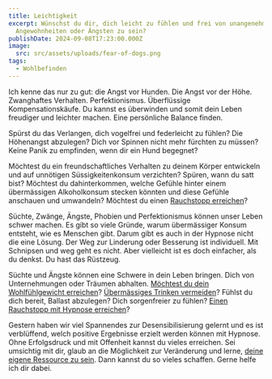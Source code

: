 ```yaml
---
title: Leichtigkeit
excerpt: Wünschst du dir, dich leicht zu fühlen und frei von unangenehmen
  Angewohnheiten oder Ängsten zu sein?
publishDate: 2024-09-08T17:23:00.000Z
image:
  src: src/assets/uploads/fear-of-dogs.png
tags:
  - Wohlbefinden
---
```


Ich kenne das nur zu gut: die Angst vor Hunden. Die Angst vor der Höhe. Zwanghaftes Verhalten. Perfektionismus. Überflüssige Kompensationskäufe. Du kannst es überwinden und somit dein Leben freudiger und leichter machen. Eine persönliche Balance finden.

Spürst du das Verlangen, dich vogelfrei und federleicht zu fühlen? Die Höhenangst abzulegen? Dich vor Spinnen nicht mehr fürchten zu müssen? Keine Panik zu empfinden, wenn dir ein Hund begegnet?

Möchtest du ein freundschaftliches Verhalten zu deinem Körper entwickeln und auf unnötigen Süssigkeitenkonsum verzichten? Spüren, wann du satt bist? Möchtest du dahinterkommen, welche Gefühle hinter einem übermässigen Alkoholkonsum stecken könnten und diese Gefühle anschauen und umwandeln? Möchtest du einen [Rauchstopp erreichen](https://bern-hypnose.ch/hypnosetherapie/abhaengigkeit/rauchstopp-mit-hypnose/)?

Süchte, Zwänge, Ängste, Phobien und Perfektionismus können unser Leben schwer machen. Es gibt so viele Gründe, warum übermässiger Konsum entsteht, wie es Menschen gibt. Darum gibt es auch in der Hypnose nicht die eine Lösung. Der Weg zur Linderung oder Besserung ist individuell. Mit Schnipsen und weg geht es nicht. Aber vielleicht ist es doch einfacher, als du denkst. Du hast das Rüstzeug.

Süchte und Ängste können eine Schwere in dein Leben bringen. Dich von Unternehmungen oder Träumen abhalten. [Möchtest du dein Wohlfühlgewicht erreichen](https://bern-hypnose.ch/hypnosetherapie/ernaehrung-und-abnehmen/)? [Übermässiges Trinken vermeiden](https://bern-hypnose.ch/hypnosetherapie/abhaengigkeit/hypnose-gegen-alkoholsucht/)? Fühlst du dich bereit, Ballast abzulegen? Dich sorgenfreier zu fühlen? [Einen Rauchstopp mit Hypnose erreichen](https://bern-hypnose.ch/hypnosetherapie/abhaengigkeit/rauchstopp-mit-hypnose/)?

Gestern haben wir viel Spannendes zur Desensibilisierung gelernt und es ist verblüffend, welch positive Ergebnisse erzielt werden können mit Hypnose. Ohne Erfolgsdruck und mit Offenheit kannst du vieles erreichen. Sei umsichtig mit dir, glaub an die Möglichkeit zur Veränderung und lerne, [deine eigene Ressource zu sein](https://bern-hypnose.ch/hypnosetherapie/selbstvertrauen/). Dann kannst du so vieles schaffen. Gerne helfe ich dir dabei.
